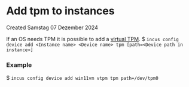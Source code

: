 # Add tpm to instances
Created Samstag 07 Dezember 2024

If an OS needs TPM it is possible to add a [virtual TPM](https://linuxcontainers.org/incus/docs/main/reference/devices_tpm/).
$ ``incus config device add <Instance name> <Device name> tpm [path=<Device path in instance>]``

### Example
$ ``incus config device add win11vm vtpm tpm path=/dev/tpm0``

